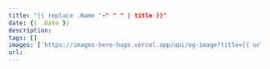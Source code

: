 ```yaml
---
title: "{{ replace .Name "-" " " | title }}"
date: {{ .Date }}
description: 
tags: []
images: ['https://images-here-hugo.vercel.app/api/og-image?title={{ urlquery (replace .Name "-" " " | title) }}']
url: 
---
```


